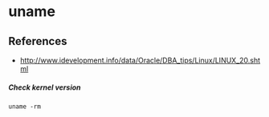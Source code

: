 # uname

## References
* http://www.idevelopment.info/data/Oracle/DBA_tips/Linux/LINUX_20.shtml

##### Check kernel version
```
uname -rm
```
